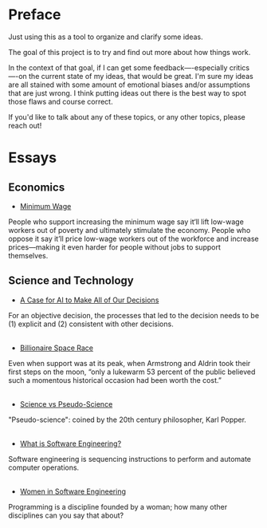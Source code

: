 # Preface

Just using this as a tool to organize and clarify some ideas.

The goal of this project is to try and find out more about how things work. 

In the context of that goal, if I can get some feedback—-especially critics—-on the current state of my ideas, that would be great. I'm sure my ideas are all stained with some amount of emotional biases and/or assumptions that are just wrong. I think putting ideas out there is the best way to spot those flaws and course correct. 

If you'd like to talk about any of these topics, or any other topics, please reach out! 

# Essays

## Economics

- <a href="https://github.com/ilhamkabir/essays/blob/main/Economics/minimum-wage.pdf">
    Minimum Wage
</a>
    People who support increasing the minimum wage say it‘ll lift low-wage workers out of poverty and ultimately stimulate the economy. People who oppose it say it’ll price low-wage workers out of the workforce and increase prices—making it even harder for people without jobs to support themselves.
<br />

## Science and Technology

- <a href="https://github.com/ilhamkabir/essays/blob/main/Science%20and%20Technology/a-case-for-ai-to-make-all-of-our-decisions.pdf">
    A Case for AI to Make All of Our Decisions
</a>
    For an objective decision, the processes that led to the decision needs to be (1) explicit and (2) consistent with other decisions.
<br /><br />

- <a href="https://github.com/ilhamkabir/essays/blob/main/Science%20and%20Technology/billionaire-space-race.pdf">
    Billionaire Space Race
</a>
    Even when support was at its peak, when Armstrong and Aldrin took their first steps on the moon, “only a lukewarm 53 percent of the public believed such a momentous historical occasion had been worth the cost.”
<br /><br />

- <a href="https://github.com/ilhamkabir/essays/blob/main/Science%20and%20Technology/science-v-pseudo-science.pdf">
    Science vs Pseudo-Science
</a>
    "Pseudo-science": coined by the 20th century philosopher, Karl Popper.
<br /><br />

- <a href="https://github.com/ilhamkabir/essays/blob/main/Science%20and%20Technology/what-is-software-engineering.pdf">
    What is Software Engineering?
</a>
    Software engineering is sequencing instructions to perform and automate computer operations. 
<br /><br />

- <a href="https://github.com/ilhamkabir/essays/blob/main/Science%20and%20Technology/women-in-software-engineering.pdf">
    Women in Software Engineering
</a>
    Programming is a discipline founded by a woman; how many other disciplines can you say that about?
<br /><br />
